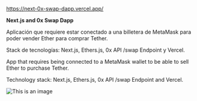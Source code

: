 https://next-0x-swap-dapp.vercel.app/


**Next.js and 0x Swap Dapp**


Aplicación que requiere estar conectado a una billetera de MetaMask para poder vender Ether para comprar Tether.

Stack de tecnologías: Next.js, Ethers.js, 0x API /swap Endpoint y Vercel.


App that requires being connected to a MetaMask wallet to be able to sell Ether to purchase Tether.

Technology stack: Next.js, Ethers.js, 0x API /swap Endpoint and Vercel.

![This is an image](https://drive.google.com/file/d/1XTeVapVg8PhHOUYTcB0emjwXqz_soohU/view?usp=sharing)
